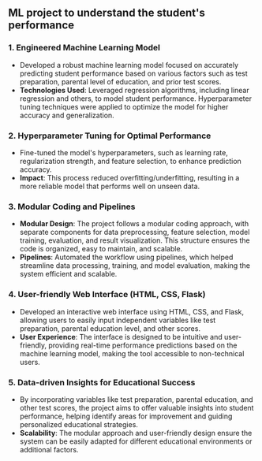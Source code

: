 ## ML project to understand the student's performance


### 1. **Engineered Machine Learning Model**  
   - Developed a robust machine learning model focused on accurately predicting student performance based on various factors such as test preparation, parental level of education, and prior test scores.
   - **Technologies Used**: Leveraged regression algorithms, including linear regression and others, to model student performance. Hyperparameter tuning techniques were applied to optimize the model for higher accuracy and generalization.

### 2. **Hyperparameter Tuning for Optimal Performance**  
   - Fine-tuned the model's hyperparameters, such as learning rate, regularization strength, and feature selection, to enhance prediction accuracy.
   - **Impact**: This process reduced overfitting/underfitting, resulting in a more reliable model that performs well on unseen data.

### 3. **Modular Coding and Pipelines**  
   - **Modular Design**: The project follows a modular coding approach, with separate components for data preprocessing, feature selection, model training, evaluation, and result visualization. This structure ensures the code is organized, easy to maintain, and scalable.
   - **Pipelines**: Automated the workflow using pipelines, which helped streamline data processing, training, and model evaluation, making the system efficient and scalable.

### 4. **User-friendly Web Interface (HTML, CSS, Flask)**  
   - Developed an interactive web interface using HTML, CSS, and Flask, allowing users to easily input independent variables like test preparation, parental education level, and other scores.
   - **User Experience**: The interface is designed to be intuitive and user-friendly, providing real-time performance predictions based on the machine learning model, making the tool accessible to non-technical users.

### 5. **Data-driven Insights for Educational Success**  
   - By incorporating variables like test preparation, parental education, and other test scores, the project aims to offer valuable insights into student performance, helping identify areas for improvement and guiding personalized educational strategies.
   - **Scalability**: The modular approach and user-friendly design ensure the system can be easily adapted for different educational environments or additional factors.


